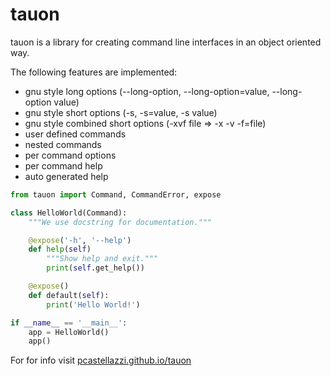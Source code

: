tauon
=====

tauon is a library for creating command line interfaces in an object oriented way.

The following features are implemented:

* gnu style long options (--long-option, --long-option=value, --long-option value)
* gnu style short options (-s, -s=value, -s value)
* gnu style combined short options (-xvf file => -x -v -f=file)
* user defined commands
* nested commands
* per command options
* per command help
* auto generated help


```python
from tauon import Command, CommandError, expose

class HelloWorld(Command):
    """We use docstring for documentation."""

    @expose('-h', '--help')
    def help(self)
        """Show help and exit."""
        print(self.get_help())

    @expose()
    def default(self):
        print('Hello World!')

if __name__ == '__main__':
    app = HelloWorld()
    app()
```

For for info visit [pcastellazzi.github.io/tauon](https://pcastellazzi.github.io/tauon/)
